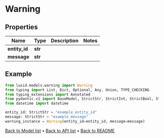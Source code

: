 # Warning

## Properties
Name | Type | Description | Notes
------------ | ------------- | ------------- | -------------
**entity_id** | **str** |  | 
**message** | **str** |  | 
## Example

```python
from lusid.models.warning import Warning
from typing import List, Dict, Optional, Any, Union, TYPE_CHECKING
from typing_extensions import Annotated
from pydantic.v1 import BaseModel, StrictStr, StrictInt, StrictBool, StrictFloat, StrictBytes, Field, validator, ValidationError, conlist, constr
from datetime import datetime

entity_id: StrictStr = "example_entity_id"
message: StrictStr = "example_message"
warning_instance = Warning(entity_id=entity_id, message=message)

```

[Back to Model list](../README.md#documentation-for-models) &#8226; [Back to API list](../README.md#documentation-for-api-endpoints) &#8226; [Back to README](../README.md)

